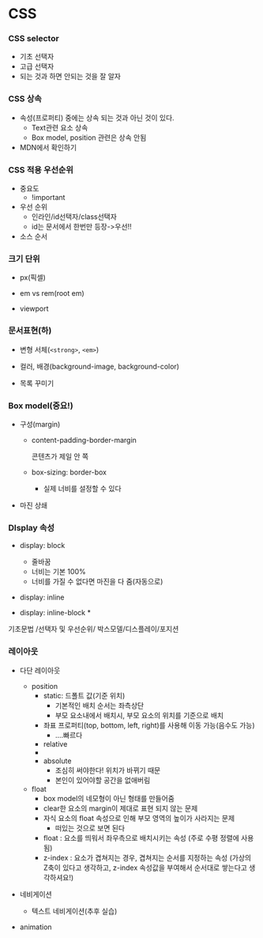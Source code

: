 # CSS

### CSS selector

* 기초 선택자
* 고급 선택자
* 되는 것과 하면 안되는 것을 잘 알자



### CSS 상속

* 속성(프로퍼티) 중에는 상속 되는 것과 아닌 것이 있다.
  * Text관련 요소 상속
  * Box model, position 관련은 상속 안됨
* MDN에서 확인하기



### CSS 적용 우선순위

* 중요도
  * !important
* 우선 순위
  * 인라인/id선택자/class선택자
  * id는 문서에서 한번만 등장->우선!!
* 소스 순서



### 크기 단위

* px(픽셀)

* em vs rem(root em)

* viewport

  

### 문서표현(하)

* 변형 서체(`<strong>`, `<em>`)

* 컬러, 배경(background-image, background-color)

* 목록 꾸미기

  

### Box model(중요!)

* 구성(margin)

  * content-padding-border-margin

    콘텐츠가 제일 안 쪽

  * box-sizing: border-box

    * 실제 너비를 설정할 수 있다

* 마진 상쇄



### DIsplay 속성

* display: block
  * 줄바꿈
  * 너비는 기본 100%
  * 너비를 가질 수 없다면 마진을 다 줌(자동으로)
* display: inline

* display: inline-block
  * 

기초문법 /선택자 및 우선순위/ 박스모델/디스플레이/포지션



### 레이아웃

* 다단 레이아웃
  * position
    * static: 드폴트 값(기준 위치)
      * 기본적인 배치 순서는 좌측상단
      * 부모 요소내에서 배치시, 부모 요소의 위치를 기준으로 배치
    * 좌표 프로퍼티(top, bottom, left, right)를 사용해 이동 가능(음수도 가능)
      * ....빠르다
    * relative
    * 
    * absolute
      * 조심히 써야한다! 위치가 바뀌기 때문
      * 본인이 있어야할 공간을 없애버림
  * float
    * box model의 네모형이 아닌 형태를 만들어줌
    * clear한 요소의 margin이 제대로 표현 되지 않는 문제
    * 자식 요소의 float 속성으로 인해 부모 영역의 높이가 사라지는 문제
      * 떠있는 것으로 보면 된다 
     * float : 요소를 띄워서 좌우측으로 배치시키는 속성 (주로 수평 정렬에 사용됨)
     * z-index : 요소가 겹쳐지는 경우, 겹쳐지는 순서를 지정하는 속성 (가상의 Z축이 있다고 생각하고, z-index 속성값을 부여해서 순서대로 쌓는다고 생각하셔요!)







* 네비게이션
  * 텍스트 네비게이션(추후 실습)
* animation

